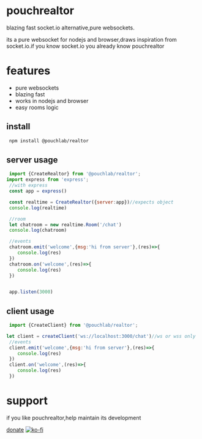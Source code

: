 # pouchrealtor
 
blazing fast socket.io alternative,pure websockets.

its a pure websocket for nodejs and browser,draws inspiration from socket.io.if you know socket.io you already know pouchrealtor

# features
* pure websockets
* blazing fast
* works in nodejs and browser
* easy rooms logic


## install
```bash
 npm install @pouchlab/realtor
```

## server usage

```js
 import {CreateRealtor} from '@pouchlab/realtor';
import express from 'express';
 //with express
 const app = express()

 const realtime = CreateRealtor({server:app})//expects object
 console.log(realtime)

 //room
 let chatroom = new realtime.Room('/chat')
 console.log(chatroom)

 //events
 chatroom.emit('welcome',{msg:'hi from server'},(res)=>{
    console.log(res)
 })
 chatroom.on('welcome',(res)=>{
    console.log(res)
 })


 app.listen(3000)

```

## client usage

```js
 import {CreateClient} from '@pouchlab/realtor';

let client = createClient('ws://localhost:3000/chat')//ws or wss only
 //events
 client.emit('welcome',{msg:'hi from server'},(res)=>{
    console.log(res)
 })
 client.on('welcome',(res)=>{
    console.log(res)
 })

```

# support
 if you like pouchrealtor,help maintain its development
 
[donate](https://ko-fi.com/pouchlabs)
[![ko-fi](https://ko-fi.com/img/githubbutton_sm.svg)](https://ko-fi.com/H2H3XBF9G) 
